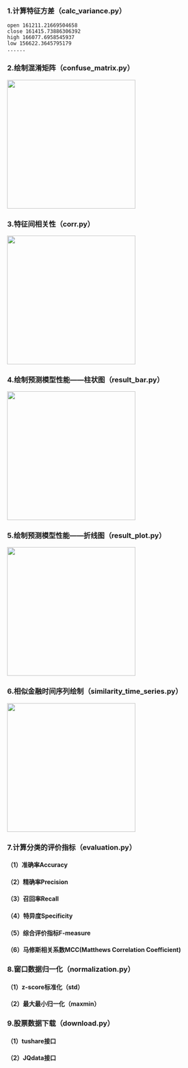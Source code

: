 ### 1.计算特征方差（calc_variance.py）

```
open 161211.21669504658
close 161415.73886306392
high 166077.6958545937
low 156622.3645795179
......
```

### 2.绘制混淆矩阵（confuse_matrix.py）

<img src="https://github.com/jm199504/Financial-Prediction/blob/master/Financial-Time-Others/images/matrix.png" width = "300" />

### 3.特征间相关性（corr.py）

<img src="https://github.com/jm199504/Financial-Prediction/blob/master/Financial-Time-Others/images/corr.png" width = "300" />

### 4.绘制预测模型性能——柱状图（result_bar.py）

<img src="https://github.com/jm199504/Financial-Prediction/blob/master/Financial-Time-Others/images/bar.png" width = "300" />

### 5.绘制预测模型性能——折线图（result_plot.py）

<img src="https://github.com/jm199504/Financial-Prediction/blob/master/Financial-Time-Others/images/plot.png" width = "300" />

### 6.相似金融时间序列绘制（similarity_time_series.py）

<img src="https://github.com/jm199504/Financial-Prediction/blob/master/Financial-Time-Others/images/sim.png" width = "300" />

### 7.计算分类的评价指标（evaluation.py）

#### （1）准确率Accuracy

#### （2）精确率Precision

#### （3）召回率Recall

#### （4）特异度Specificity

#### （5）综合评价指标F-measure

#### （6）马修斯相关系数MCC(Matthews Correlation Coefficient)

### 8.窗口数据归一化（normalization.py）

#### （1）z-score标准化（std）

#### （2）最大最小归一化（maxmin）

### 9.股票数据下载（download.py）

#### （1）tushare接口

#### （2）JQdata接口



